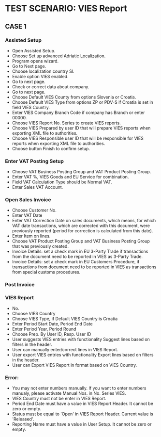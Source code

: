 # TEST SCENARIO: VIES Report

## CASE 1

### Assisted Setup

-	Open Assisted Setup.
-	Choose Set up advanced Adriatic Localization.
-	Program opens wizard.
-	Go to Next page.
-	Choose localization country SI.
-	Enable option VIES enabled.
-	Go to next page.
-	Check or correct data about company.
-	Go to next page.
-	Choose Default VIES County from options Slovenia or Croatia.
-	Choose Default VIES Type from options ZP or PDV-S if Croatia is set in field VIES Country.
-	Enter VIES Company Branch Code if company has Branch or enter 00000.
-	Choose VIES Report No. Series to create VIES reports.
-	Choose VIES Prepared by user ID that will prepare VIES reports when exporting XML file to authorities.
-	Choose VIES Responsible user ID that will be responsible for VIES reports when exporting XML file to authorities. 
-	Choose button Finish to confirm setup.

### Enter VAT Posting Setup

-	Choose VAT Business Posting Group and VAT Product Posting Group.
-	Enter VAT %, VIES Goods and EU Service for combination.
-	Field VAT Calculation Type should be Normal VAT.
-	Enter Sales VAT Account.

### Open Sales Invoice

-	Choose Customer No.
-	Enter VAT Date
-	Enter VAT Correction Date on sales documents, which means, for which VAT date transactions, which are corrected with this document, were previously reported (period for correction is calculated from this date). 
-	Enter Item on lines.
-	Choose VAT Product Posting Group and VAT Business Posting Group that was previously created.
-	Invoice Details: set a check mark in EU 3-Party Trade if transactions from the document need to be reported in VIES as 3-Party Trade.  
-	Invoice Details: set a check mark in EU Customers Procedure, if transactions from document need to be reported in VIES as transactions from special customs procedures.

### Post Invoice

### VIES Report

-	No.
-	Choose VIES Country
-	Choose VIES Type, if Default VIES Country is Croatia
-	Enter Period Start Date, Period End Date
-	Enter Period Year, Period Round
-	Choose Prep. By User ID, Resp. User ID
-	User suggests VIES entries with functionality Suggest lines based on filters in the header.
-	User can manually enter/correct lines in VIES Report.
-	User export VIES entries with functionality Export lines based on filters in the header.
-	User can Export VIES Report in format based on VIES Country. 

### Error:

-	You may not enter numbers manually. If you want to enter numbers manualy, please activate Manual Nos. in No. Series VIES.
-	VIES Country must not be enter in VIES Report.
-	Period End Date must have a value in VIES Report Header. It cannot be zero or empty. 
-	Status must be equal to 'Open' in VIES Report Header. Current value is 'Released'.
-	Reporting Name must have a value in User Setup. It cannot be zero or empty.
